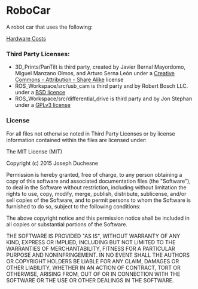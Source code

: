# RoboCar
A robot car that uses the following:

[Hardware Costs](../../wiki/Bill-of-Materials)

### Third Party Licenses:

 - 3D_Prints/PanTilt is third party, created by Javier Bernal Mayordomo, Miguel Manzano Olmos, and Arturo Serna León under a [Creative Commons - Attribution - Share Alike](http://creativecommons.org/licenses/by-sa/3.0/) license
 - ROS_Workspace/src/usb_cam is third party and by Robert Bosch LLC. under a [BSD licence](https://github.com/bosch-ros-pkg/usb_cam/blob/develop/LICENSE)
 - ROS_Workspace/src/differential_drive is third party and by Jon Stephan under a [GPLv3 license](http://www.gnu.org/licenses/gpl-3.0.html)

### License

For all files not otherwise noted in Third Party Licenses or by license information contained within the files are licensed under:

The MIT License (MIT)

Copyright (c) 2015 Joseph Duchesne

Permission is hereby granted, free of charge, to any person obtaining a copy
of this software and associated documentation files (the "Software"), to deal
in the Software without restriction, including without limitation the rights
to use, copy, modify, merge, publish, distribute, sublicense, and/or sell
copies of the Software, and to permit persons to whom the Software is
furnished to do so, subject to the following conditions:

The above copyright notice and this permission notice shall be included in
all copies or substantial portions of the Software.

THE SOFTWARE IS PROVIDED "AS IS", WITHOUT WARRANTY OF ANY KIND, EXPRESS OR
IMPLIED, INCLUDING BUT NOT LIMITED TO THE WARRANTIES OF MERCHANTABILITY,
FITNESS FOR A PARTICULAR PURPOSE AND NONINFRINGEMENT. IN NO EVENT SHALL THE
AUTHORS OR COPYRIGHT HOLDERS BE LIABLE FOR ANY CLAIM, DAMAGES OR OTHER
LIABILITY, WHETHER IN AN ACTION OF CONTRACT, TORT OR OTHERWISE, ARISING FROM,
OUT OF OR IN CONNECTION WITH THE SOFTWARE OR THE USE OR OTHER DEALINGS IN
THE SOFTWARE.

